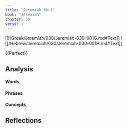 ```yaml
---
title: "Jeremiah 30:1"
book: "Jeremiah"
chapter: 30
verse: 1
---
```

![[/Greek/Jeremiah/030/Jeremiah-030-001G.md#Text]]
![[/Hebrew/Jeremiah/030/Jeremiah-030-001H.md#Text]]

{{Perfect}}

## Analysis

#### Words

#### Phrases

#### Concepts

## Reflections
